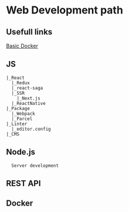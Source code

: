 # Web Development path

## Usefull links

[Basic Docker](https://www.youtube.com/watch?v=QF4ZF857m44&t=2774s)

## JS

```
|_React
  |_Redux
  |_react-saga
  |_SSR
    |_Next.js
  |_ReactNative
|_Package
  |_Webpack
  |_Parcel
|_Linter
  |_editor.config
|_CMS
```

## Node.js

```
  Server development
```

## REST API

## Docker
